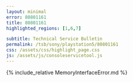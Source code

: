 ```yaml
---
layout: minimal
error: 80801161
title: 80801161
highlighted_regions: [1,6,7]

subtitle: Technical Service Bulletin
permalink: /tsb/sony/playstation5/80801161
css: /assets/css/highlight_page.css
js: /assets/js/consoleservicetool.js
---
```


{% include_relative MemoryInterfaceError.md %}
